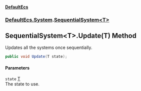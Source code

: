#### [DefaultEcs](./index.md 'index')
### [DefaultEcs.System](./DefaultEcs-System.md 'DefaultEcs.System').[SequentialSystem&lt;T&gt;](./DefaultEcs-System-SequentialSystem-T-.md 'DefaultEcs.System.SequentialSystem&lt;T&gt;')
## SequentialSystem&lt;T&gt;.Update(T) Method
Updates all the systems once sequentially.  
```csharp
public void Update(T state);
```
#### Parameters
<a name='DefaultEcs-System-SequentialSystem-T--Update(T)-state'></a>
`state` [T](./DefaultEcs-System-SequentialSystem-T-.md#DefaultEcs-System-SequentialSystem-T--T 'DefaultEcs.System.SequentialSystem&lt;T&gt;.T')  
The state to use.  
  
